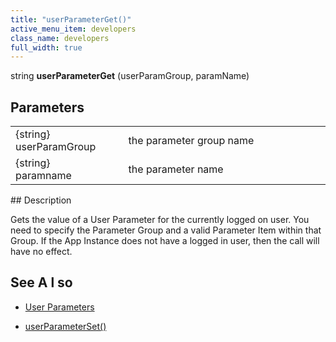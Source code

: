```yaml
---
title: "userParameterGet()"
active_menu_item: developers
class_name: developers
full_width: true
---
```



string **userParameterGet** (userParamGroup, paramName)

## Parameters

<table>
<tr>
<td width="168">
{string} userParamGroup

</td>
<td width="15">
</td>
<td width="697">
the parameter group name

</td>
</tr>
<tr>
<td width="168">
{string} paramname

</td>
<td width="15">
</td>
<td width="697">
the parameter name

</td>
</tr>
</table>
## Description

Gets the value of a User Parameter for the currently logged on user. You need to specify the Parameter Group and a valid Parameter Item within that Group. If the App Instance does not have a logged in user, then the call will have no effect.

## See A l so

 - [User Parameters](../../../product-guide/the-console/console-tabs/more/account-variables/user-parameters/)

 - [userParameterSet()](userparameterset)

